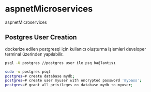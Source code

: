 # aspnetMicroservices
aspnetMicroservices

## Postgres User Creation

dockerize edilen postgresql için kullanıcı oluşturma işlemleri developer terminal üzerinden yapılabilir.

```bash
psql -U postgres //postgres user ile psq bağlantısı
```


```bash
sudo -u postgres psql
postgres=# create database mydb;
postgres=# create user myuser with encrypted password 'mypass';
postgres=# grant all privileges on database mydb to myuser;
```
